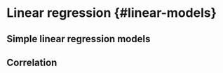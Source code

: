 

<!-- \newcommand{\Var}{\operatorname{Var}} -->
<!-- \newcommand{\E}{\operatorname{E}} -->
<!-- \newcommand{\se}{\mathsf{se}} -->

# Linear regression {#linear-models}

## Simple linear regression models

## Correlation


